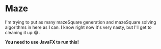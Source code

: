 # Maze
I'm trying to put as many mazeSquare generation and mazeSquare solving algorithms in here as I can. I know right now it's very nasty, but I'll get to cleaning it up 😂.

**You need to use JavaFX to run this!**
